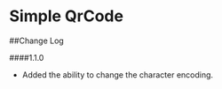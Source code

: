 Simple QrCode
=============

##Change Log

####1.1.0
* Added the ability to change the character encoding.